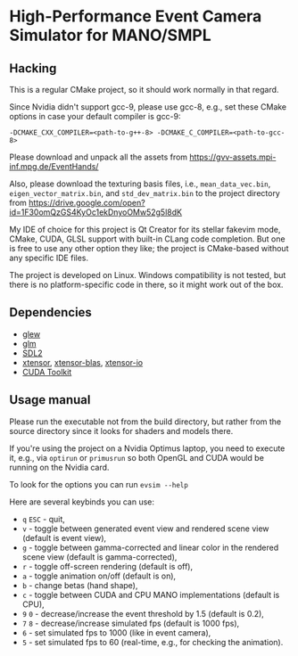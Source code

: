 # High-Performance Event Camera Simulator for MANO/SMPL

## Hacking
This is a regular CMake project, so it should work normally in that regard.

Since Nvidia didn't support gcc-9, please use gcc-8, e.g., set these CMake options in case your default compiler is gcc-9:
```
-DCMAKE_CXX_COMPILER=<path-to-g++-8> -DCMAKE_C_COMPILER=<path-to-gcc-8>
```

Please download and unpack all the assets from https://gvv-assets.mpi-inf.mpg.de/EventHands/

Also, please download the texturing basis files, i.e., ```mean_data_vec.bin```, ```eigen_vector_matrix.bin```, and ```std_dev_matrix.bin``` to the project directory from
https://drive.google.com/open?id=1F30omQzGS4KyOc1ekDnyoOMw52g5l8dK

My IDE of choice for this project is Qt Creator for its stellar fakevim mode, CMake, CUDA, GLSL support with built-in CLang code completion. But one is free to use any other option they like; the project is CMake-based without any specific IDE files.

The project is developed on Linux. Windows compatibility is not tested, but there is no platform-specific code in there, so it might work out of the box.

## Dependencies
- [glew](http://glew.sourceforge.net/)
- [glm](https://glm.g-truc.net/)
- [SDL2](https://www.libsdl.org)
- [xtensor](https://github.com/xtensor-stack/xtensor), [xtensor-blas](https://github.com/xtensor-stack/xtensor-blas), [xtensor-io](https://github.com/xtensor-stack/xtensor-io)
- [CUDA Toolkit](https://developer.nvidia.com/cuda-toolkit)

## Usage manual
Please run the executable not from the build directory, but rather from the source directory since it looks for shaders and models there.

If you're using the project on a Nvidia Optimus laptop, you need to execute it, e.g., via ```optirun``` or ```primusrun``` so both OpenGL and CUDA would be running on the Nvidia card.

To look for the options you can run `evsim --help`

Here are several keybinds you can use:
- ```q``` ```ESC``` - quit,
- ```v``` - toggle between generated event view and rendered scene view (default is event view),
- ```g``` - toggle between gamma-corrected and linear color in the rendered scene view (default is gamma-corrected),
- ```r``` - toggle off-screen rendering (default is off),
- ```a``` - toggle animation on/off (default is on),
- ```b``` - change betas (hand shape),
- ```c``` - toggle between CUDA and CPU MANO implementations (default is CPU),
- ```9``` ```0``` - decrease/increase the event threshold by 1.5 (default is 0.2),
- ```7``` ```8``` - decrease/increase simulated fps (default is 1000 fps),
- ```6``` - set simulated fps to 1000 (like in event camera),
- ```5``` - set simulated fps to 60 (real-time, e.g., for checking the animation).
